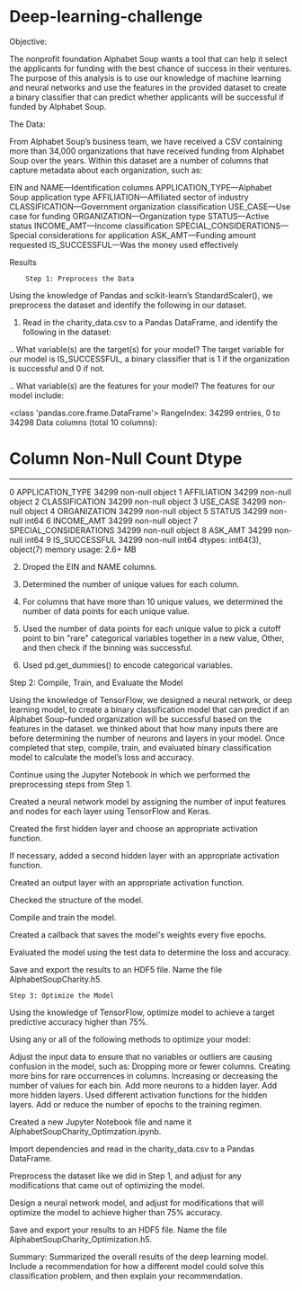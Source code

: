 # Deep-learning-challenge

Objective:

The nonprofit foundation Alphabet Soup wants a tool that can help it select the applicants for funding with the best chance of success in their ventures. The purpose of this analysis is to use our knowledge of machine learning and neural networks and use the features in the provided dataset to create a binary classifier that can predict whether applicants will be successful if funded by Alphabet Soup.

The Data:  

From Alphabet Soup’s business team, we have received a CSV containing more than 34,000 organizations that have received funding from Alphabet Soup over the years. Within this dataset are a number of columns that capture metadata about each organization, such as:

EIN and NAME—Identification columns
APPLICATION_TYPE—Alphabet Soup application type
AFFILIATION—Affiliated sector of industry
CLASSIFICATION—Government organization classification
USE_CASE—Use case for funding
ORGANIZATION—Organization type
STATUS—Active status
INCOME_AMT—Income classification
SPECIAL_CONSIDERATIONS—Special considerations for application
ASK_AMT—Funding amount requested
IS_SUCCESSFUL—Was the money used effectively

Results

        Step 1: Preprocess the Data
Using the knowledge of Pandas and scikit-learn’s StandardScaler(), we preprocess the dataset and identify the following in our dataset.

1. Read in the charity_data.csv to a Pandas DataFrame, and identify the following in the dataset:
   
.. What variable(s) are the target(s) for your model?
The target variable for our model is IS_SUCCESSFUL, a binary classifier that is 1 if the organization is successful and 0 if not.

.. What variable(s) are the features for your model?
The features for our model include:

<class 'pandas.core.frame.DataFrame'>
RangeIndex: 34299 entries, 0 to 34298
Data columns (total 10 columns):
 #   Column                  Non-Null Count  Dtype 
---  ------                  --------------  ----- 
 0   APPLICATION_TYPE        34299 non-null  object
 1   AFFILIATION             34299 non-null  object
 2   CLASSIFICATION          34299 non-null  object
 3   USE_CASE                34299 non-null  object
 4   ORGANIZATION            34299 non-null  object
 5   STATUS                  34299 non-null  int64 
 6   INCOME_AMT              34299 non-null  object
 7   SPECIAL_CONSIDERATIONS  34299 non-null  object
 8   ASK_AMT                 34299 non-null  int64 
 9   IS_SUCCESSFUL           34299 non-null  int64 
dtypes: int64(3), object(7)
memory usage: 2.6+ MB

2. Droped the EIN and NAME columns.

3. Determined the number of unique values for each column.

4. For columns that have more than 10 unique values, we determined the number of data points for each unique value.

5. Used the number of data points for each unique value to pick a cutoff point to bin "rare" categorical variables together in a new value, Other, and then check if the binning was successful.

6. Used pd.get_dummies() to encode categorical variables.

  Step 2: Compile, Train, and Evaluate the Model

Using the knowledge of TensorFlow, we designed a neural network, or deep learning model, to create a binary classification model that can predict if an Alphabet Soup–funded organization will be successful based on the features in the dataset. we thinked about that how many inputs there are before determining the number of neurons and layers in your model. Once completed that step,  compile, train, and evaluated binary classification model to calculate the model’s loss and accuracy.

Continue using the Jupyter Notebook in which we performed the preprocessing steps from Step 1.

Created a neural network model by assigning the number of input features and nodes for each layer using TensorFlow and Keras.

Created the first hidden layer and choose an appropriate activation function.

If necessary, added a second hidden layer with an appropriate activation function.

Created an output layer with an appropriate activation function.

Checked the structure of the model.

Compile and train the model.

Created a callback that saves the model's weights every five epochs.

Evaluated the model using the test data to determine the loss and accuracy.

Save and export the results to an HDF5 file. Name the file AlphabetSoupCharity.h5.

    Step 3: Optimize the Model
    
Using the knowledge of TensorFlow, optimize model to achieve a target predictive accuracy higher than 75%.

Using any or all of the following methods to optimize your model:

Adjust the input data to ensure that no variables or outliers are causing confusion in the model, such as:
Dropping more or fewer columns.
Creating more bins for rare occurrences in columns.
Increasing or decreasing the number of values for each bin.
Add more neurons to a hidden layer.
Add more hidden layers.
Used different activation functions for the hidden layers.
Add or reduce the number of epochs to the training regimen.

Created a new Jupyter Notebook file and name it AlphabetSoupCharity_Optimzation.ipynb.

Import dependencies and read in the charity_data.csv to a Pandas DataFrame.

Preprocess the dataset like we did in Step 1, and adjust for any modifications that came out of optimizing the model.

Design a neural network model, and adjust for modifications that will optimize the model to achieve higher than 75% accuracy.

Save and export your results to an HDF5 file. Name the file AlphabetSoupCharity_Optimization.h5.


Summary: 
Summarized the overall results of the deep learning model. Include a recommendation for how a different model could solve this classification problem, and then explain your recommendation.







